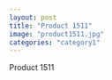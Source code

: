 ```yaml
---
layout: post
title: "Product 1511"
image: "product1511.jpg"
categories: "category1"
---
```

Product 1511
